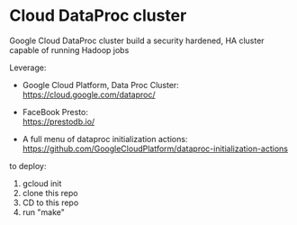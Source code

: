 # Cloud DataProc cluster

Google Cloud DataProc cluster
build a security hardened, HA cluster capable of running Hadoop jobs

Leverage: 
- Google Cloud Platform, Data Proc Cluster:    
https://cloud.google.com/dataproc/

- FaceBook Presto:    
https://prestodb.io/

- A full menu of dataproc initialization actions:     
https://github.com/GoogleCloudPlatform/dataproc-initialization-actions     

to deploy:    

1. gcloud init    
1. clone this repo    
1. CD to this repo   
1. run "make"

